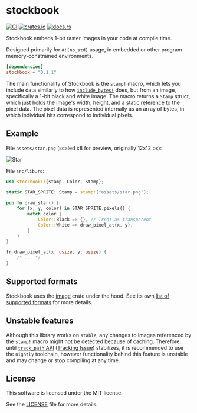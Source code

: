 # stockbook

[![CI](https://github.com/karolbelina/stockbook/actions/workflows/ci.yml/badge.svg)](https://github.com/karolbelina/stockbook/actions/workflows/ci.yml)
[![crates.io](https://img.shields.io/crates/v/stockbook.svg)](https://crates.io/crates/stockbook)
[![docs.rs](https://img.shields.io/badge/docs.rs-latest-informational.svg)](https://docs.rs/stockbook)

Stockbook embeds 1-bit raster images in your code at compile time.

Designed primarily for `#![no_std]` usage, in embedded or other program-memory-constrained environments.
```toml
[dependencies]
stockbook = "0.1.1"
```

The main functionality of Stockbook is the `stamp!` macro, which lets you include data similarly to how [`include_bytes!`](https://doc.rust-lang.org/stable/core/macro.include_bytes.html) does, but from an image, specifically a 1-bit black and white image. The macro returns a `Stamp` struct, which just holds the image's width, height, and a static reference to the pixel data. The pixel data is represented internally as an array of bytes, in which individual bits correspond to individual pixels.

## Example

File `assets/star.png` (scaled x8 for preview, originally 12x12 px):

![Star](https://github.com/karolbelina/stockbook/blob/main/docs/star.png?raw=true)

File `src/lib.rs`:

```rust
use stockbook::{stamp, Color, Stamp};

static STAR_SPRITE: Stamp = stamp!("assets/star.png");

pub fn draw_star() {
    for (x, y, color) in STAR_SPRITE.pixels() {
        match color {
            Color::Black => {}, // Treat as transparent
            Color::White => draw_pixel_at(x, y),
        }
    }
}

fn draw_pixel_at(x: usize, y: usize) {
    /* ... */
}
```

## Supported formats

Stockbook uses the [image](https://docs.rs/image) crate under the hood. See its own [list of supported formats](https://docs.rs/image/latest/image/codecs/index.html#supported-formats) for more details.

## Unstable features

Although this library works on `stable`, any changes to images referenced by the `stamp!` macro might not be detected because of caching. Therefore, until [`track_path` API](https://doc.rust-lang.org/stable/proc_macro/tracked_path/fn.path.html) ([Tracking Issue](https://github.com/rust-lang/rust/issues/99515)) stabilizes, it is recommended to use the `nightly` toolchain, however functionality behind this feature is unstable and may change or stop compiling at any time.

## License

This software is licensed under the MIT license.

See the [LICENSE](LICENSE) file for more details.

